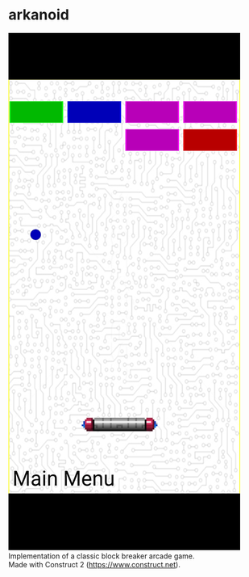 # arkanoid
![Screenshot_1](/screenshots/screenshot_1.jpg)  
 Implementation of a classic block breaker arcade game.  
 Made with Construct 2 (https://www.construct.net).
